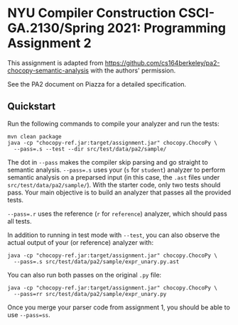 # NYU Compiler Construction CSCI-GA.2130/Spring 2021: Programming Assignment 2

This assignment is adapted from https://github.com/cs164berkeley/pa2-chocopy-semantic-analysis with the authors' permission.

See the PA2 document on Piazza for a detailed specification.

## Quickstart

Run the following commands to compile your analyzer and run the tests:
```
mvn clean package
java -cp "chocopy-ref.jar:target/assignment.jar" chocopy.ChocoPy \
  --pass=.s --test --dir src/test/data/pa2/sample/
```

The dot in `--pass` makes the compiler skip parsing and go straight to semantic analysis.
`--pass=.s` uses your (`s` for `student`) analyzer to perform semantic analysis on a preparsed input (in this case, the `.ast` files under `src/test/data/pa2/sample/`).
With the starter code, only two tests should pass.
Your main objective is to build an analyzer that passes all the provided tests.

`--pass=.r` uses the reference (`r` for `reference`) analyzer, which should pass all tests.

In addition to running in test mode with `--test`, you can also observe the actual output of your (or reference) analyzer with:
```
java -cp "chocopy-ref.jar:target/assignment.jar" chocopy.ChocoPy \
  --pass=.s src/test/data/pa2/sample/expr_unary.py.ast
```

You can also run both passes on the original `.py` file:
```
java -cp "chocopy-ref.jar:target/assignment.jar" chocopy.ChocoPy \
  --pass=rr src/test/data/pa2/sample/expr_unary.py
```

Once you merge your parser code from assignment 1, you should be able to use `--pass=ss`.
